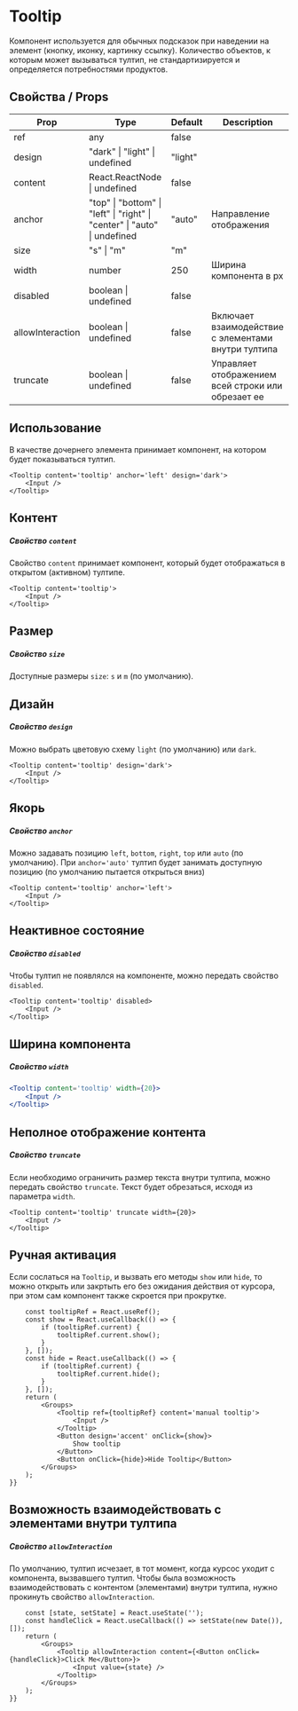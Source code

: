 # Tooltip

Компонент используется для обычных подсказок при наведении на элемент (кнопку, иконку, картинку ссылку). Количество объектов, к которым может вызываться тултип, не стандартизируется и определяется потребностями продуктов.

## Свойства / Props

| Prop | Type | Default | Description |
| --- | --- | --- | --- |
| ref | any | false |
| design | "dark" \| "light" \| undefined | "light" |
| content | React.ReactNode \| undefined | false |
| anchor | "top" \| "bottom" \| "left" \| "right" \| "center" \| "auto" \| undefined | "auto" | Направление отображения |
| size | "s" \| "m" | "m" |
| width | number | 250 | Ширина компонента в px |
| disabled | boolean \| undefined | false |
| allowInteraction | boolean \| undefined | false | Включает взаимодействие с элементами внутри тултипа |
| truncate | boolean \| undefined | false | Управляет отображением всей строки или обрезает ее |

## Использование

В качестве дочернего элемента принимает компонент, на котором будет показываться тултип.

```
<Tooltip content='tooltip' anchor='left' design='dark'>
    <Input />
</Tooltip>
```

## Контент

##### Свойство `content`

Свойство `content` принимает компонент, который будет отображаться в открытом (активном) тултипе.

```
<Tooltip content='tooltip'>
    <Input />
</Tooltip>
```

## Размер

##### Свойство `size`

Доступные размеры `size`: `s` и `m` (по умолчанию).

## Дизайн

##### Свойство `design`

Можно выбрать цветовую схему `light` (по умолчанию) или `dark`.

```
<Tooltip content='tooltip' design='dark'>
    <Input />
</Tooltip>
```

## Якорь

##### Свойство `anchor`

Можно задавать позицию `left`, `bottom`, `right`, `top` или `auto` (по умолчанию). При `anchor='auto'` тултип будет занимать доступную позицию (по умолчанию пытается открыться вниз)

```
<Tooltip content='tooltip' anchor='left'>
    <Input />
</Tooltip>
```

## Неактивное состояние

##### Свойство `disabled`

Чтобы тултип не появлялся на компоненте, можно передать свойство `disabled`.

```
<Tooltip content='tooltip' disabled>
    <Input />
</Tooltip>
```

## Ширина компонента

##### Свойство `width`

```jsx
<Tooltip content='tooltip' width={20}>
    <Input />
</Tooltip>
```

## Неполное отображение контента

##### Свойство `truncate`

Если необходимо ограничить размер текста внутри тултипа, можно передать свойство `truncate`. Текст будет обрезаться, исходя из параметра `width`.

```
<Tooltip content='tooltip' truncate width={20}>
    <Input />
</Tooltip>
```

## Ручная активация

Если сослаться на `Tooltip`, и вызвать его методы `show` или `hide`, то можно открыть или закртыть его без ожидания действия от курсора, при этом сам компонент также скроется при прокрутке.

```{() => {
    const tooltipRef = React.useRef();
    const show = React.useCallback(() => {
        if (tooltipRef.current) {
            tooltipRef.current.show();
        }
    }, []);
    const hide = React.useCallback(() => {
        if (tooltipRef.current) {
            tooltipRef.current.hide();
        }
    }, []);
    return (
        <Groups>
            <Tooltip ref={tooltipRef} content='manual tooltip'>
                <Input />
            </Tooltip>
            <Button design='accent' onClick={show}>
                Show tooltip
            </Button>
            <Button onClick={hide}>Hide Tooltip</Button>
        </Groups>
    );
}}
```

## Возможность взаимодействовать с элементами внутри тултипа

##### Свойство `allowInteraction`

По умолчанию, тултип исчезает, в тот момент, когда курсос уходит с компонента, вызвавшего тултип. Чтобы была возможность взаимодействовать с контентом (элементами) внутри тултипа, нужно прокинуть свойство `allowInteraction`.

```{() => {
    const [state, setState] = React.useState('');
    const handleClick = React.useCallback(() => setState(new Date()), []);
    return (
        <Groups>
            <Tooltip allowInteraction content={<Button onClick={handleClick}>Click Me</Button>}>
                <Input value={state} />
            </Tooltip>
        </Groups>
    );
}}
```
